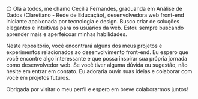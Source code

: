 :blush: Olá a todos, me chamo Cecília Fernandes, graduanda em Análise de Dados (Claretiano - Rede de Educação), desenvolvedora web front-end iniciante apaixonada por tecnologia e design. Busco criar de soluções elegantes e intuitivas para os usuários da web. Estou sempre buscando aprender mais e aperfeiçoar minhas habilidades.

Neste repositório, você encontrará alguns dos meus projetos e experimentos relacionados ao desenvolvimento front-end. Eu espero que você encontre algo interessante e que possa inspirar sua própria jornada como desenvolvedor web.
Se você tiver alguma dúvida ou sugestão, não hesite em entrar em contato. Eu adoraria ouvir suas ideias e colaborar com você em projetos futuros.

Obrigada por visitar o meu perfil e espero em breve colaborarmos juntos!

